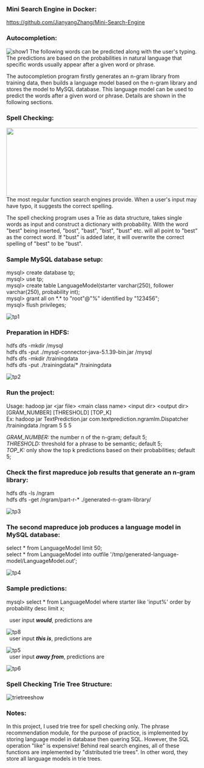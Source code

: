 **<h3>Mini Search Engine in Docker:</h3>** 
https://github.com/JianyangZhang/Mini-Search-Engine

**<h3>Autocompletion:</h3>**
![show1](https://cloud.githubusercontent.com/assets/22739177/21952660/c13bd76e-d9d7-11e6-8b95-2e9a706b0dbc.PNG)
The following words can be predicted along with the user's typing.
The predictions are based on the probabilities in natural language that specific words usually appear after a given word or phrase.

The autocompletion program firstly generates an n-gram library from training data, then builds a language model based on the n-gram library and stores the model to MySQL database. This language model can be used to predict the words after a given word or phrase. Details are shown in the following sections.

**<h3>Spell Checking:</h3>**
<img src="https://user-images.githubusercontent.com/22739177/30788960-c4e79834-a156-11e7-8e2f-2ef417ab4490.png" height="180" width="550">
The most regular function search engines provide. When a user's input may have typo, it suggests the correct spelling.

The spell checking program uses a Trie as data structure, takes single words as input and construct a dictionary with probability.
With the word "best" being inserted, "bost", "bast", "bist", "bust" etc. will all point to "best" as the correct word. If "bust" is added later, it will overwrite the correct spelling of "best" to be "bust".

**<h3>Sample MySQL database setup:</h3>**
mysql> create database tp;<br/>
mysql> use tp;<br/>
mysql> create table LanguageModel(starter varchar(250), follower varchar(250), probability int);<br/>
mysql> grant all on \*.\* to "root"@"%" identified by "123456";<br/>
mysql> flush privileges;<br/>

![tp1](https://cloud.githubusercontent.com/assets/22739177/21748178/f31d7eda-d532-11e6-8990-3459fb19bfe3.PNG)

**<h3>Preparation in HDFS:</h3>**
hdfs dfs -mkdir /mysql<br/>
hdfs dfs -put ./mysql-connector-java-5.1.39-bin.jar /mysql<br/>
hdfs dfs -mkdir /trainingdata<br/>
hdfs dfs -put ./trainingdata/* /trainingdata<br/>

![tp2](https://cloud.githubusercontent.com/assets/22739177/21748179/f334987c-d532-11e6-8e1f-00c01b09796f.PNG)

**<h3>Run the project:</h3>**
Usage: hadoop jar \<jar file\> \<main class name\> \<input dir\> \<output dir\> [GRAM_NUMBER] [THRESHOLD] [TOP_K]<br/>
Ex: hadoop jar TextPrediction.jar com.textprediction.ngramlm.Dispatcher /trainingdata /ngram 5 5 5<br/>

*GRAM_NUMBER:* the number n of the n-gram; default 5;<br/>
*THRESHOLD:* threshold for a phrase to be semantic; default 5;<br/>
*TOP_K:* only show the top k predictions based on their probabilities; default 5;<br/>

**<h3>Check the first mapreduce job results that generate an n-gram library:</h3>**
hdfs dfs -ls /ngram<br/>
hdfs dfs -get /ngram/part-r-* ./generated-n-gram-library/<br/>

![tp3](https://cloud.githubusercontent.com/assets/22739177/21748181/f339a3f8-d532-11e6-89f2-1983d254da05.PNG)

**<h3>The second mapreduce job produces a language model in MySQL database:</h3>**
select \* from LanguageModel limit 50;<br/>
select \* from LanguageModel into outfile '/tmp/generated-language-model/LanguageModel.out';<br/>

![tp4](https://cloud.githubusercontent.com/assets/22739177/21748180/f339a556-d532-11e6-9968-aa9cc21e48a0.PNG)

**<h3>Sample predictions:</h3>**
mysql> select * from LanguageModel where starter like 'input%' order by probability desc limit x;<br/>

&nbsp;&nbsp;user input <b>*would*</b>, predictions are<br/>

![tp8](https://cloud.githubusercontent.com/assets/22739177/21757961/31648bd0-d5eb-11e6-9e80-100239cf3f6d.PNG)<br/>
&nbsp;&nbsp;user input <b>*this is*</b>, predictions are<br/>

![tp5](https://cloud.githubusercontent.com/assets/22739177/21748184/f33c40b8-d532-11e6-8b5c-71003ea384f5.PNG)<br/>
&nbsp;&nbsp;user input <b>*away from*</b>, predictions are<br/>

![tp6](https://cloud.githubusercontent.com/assets/22739177/21748182/f33a017c-d532-11e6-85f2-0d791087da9b.PNG)<br/>

**<h3>Spell Checking Trie Tree Structure:</h3>**
![trietreeshow](https://user-images.githubusercontent.com/22739177/30946501-48738852-a3b9-11e7-81eb-dce0a384f253.PNG)

**<h3>Notes: </h3>**
In this project, I used trie tree for spell checking only. The phrase recommendation module, for the purpose of practice, is implemented by storing language model in database then quering SQL. However, the SQL operation "like" is expensive! Behind real search engines, all of these functions are implemented by "distributed trie trees". In other word, they store all language models in trie trees.
